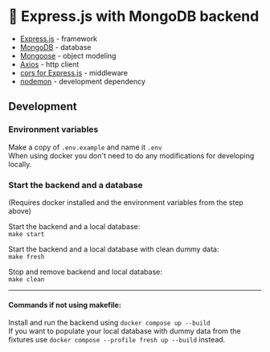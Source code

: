 # 🍑 Express.js with MongoDB backend

- [Express.js](https://expressjs.com/) - framework
- [MongoDB](https://www.mongodb.com/atlas/database) - database
- [Mongoose](https://mongoosejs.com/) - object modeling
- [Axios](https://github.com/axios/axios) - http client
- [cors for Express.js](https://github.com/expressjs/cors) - middleware
- [nodemon](https://github.com/remy/nodemon) - development dependency

## Development

### Environment variables

Make a copy of `.env.example` and name it `.env`  
When using docker you don't need to do any modifications for developing locally.

### Start the backend and a database

(Requires docker installed and the environment variables from the step above)

Start the backend and a local database:  
`make start`

Start the backend and a local database with clean dummy data:  
`make fresh`

Stop and remove backend and local database:  
`make clean`

---

#### Commands if not using makefile:

Install and run the backend using `docker compose up --build`  
If you want to populate your local database with dummy data from the fixtures use `docker compose --profile fresh up --build` instead.
